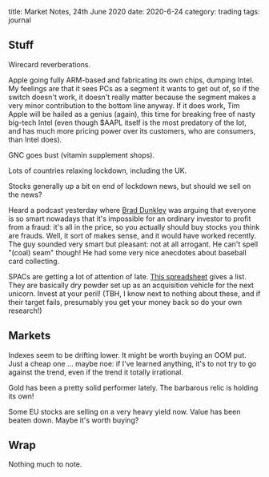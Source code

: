 title: Market Notes, 24th June 2020
date: 2020-6-24
category: trading
tags: journal

## Stuff

Wirecard reverberations.

Apple going fully ARM-based and fabricating its own chips, dumping Intel.  My feelings are that it sees PCs as a segment it wants to get out of, so if the switch doesn't work,  it doesn't really matter because the segment makes a very minor contribution to the bottom line anyway. If it does work, Tim Apple will be hailed as a genius (again), this time for breaking free of nasty big-tech Intel (even though $AAPL itself is the most predatory of the lot, and has much more pricing power over its customers, who are consumers, than Intel does).

GNC goes bust (vitamin supplement shops).

Lots of countries relaxing lockdown, including the UK.

Stocks generally up a bit on end of lockdown news, but should we sell on the news?

Heard a podcast yesterday where [Brad Dunkley](https://twitter.com/BradDunkley) was arguing that everyone is so smart 
nowadays that it's impossible for an ordinary investor to profit from a fraud:
it's all in the price, so you actually should buy stocks you think are frauds.
Well, it sort of makes sense, and it would have worked recently.
The guy sounded very smart but pleasant: not at all arrogant.  He can't spell "(coal) seam" though!
He had some very nice anecdotes about baseball card collecting.


SPACs are getting a lot of attention of late.
[This spreadsheet](https://docs.google.com/spreadsheets/d/1LQLUy21Y14CcYyuYgKJcf9OQ4QWCs_w6PX-jDqhcejQ/edit#gid=0) gives a list.
They are basically dry powder set up as an acquisition vehicle for the next unicorn.
Invest at your peril! (TBH, I know next to nothing about these, and if their target fails, presumably you get your money back so do your own research!)

## Markets

Indexes seem to be drifting lower. It might be worth buying an OOM put. 
Just a cheap one ... maybe noe: if I've learned anything, it's to not try to go against the trend,
even if the trend it totally irrational.

Gold has been a pretty solid performer lately. The barbarous relic is holding its own!

Some EU stocks are selling on a very heavy yield now. Value has been beaten down.
Maybe it's worth buying? 

## Wrap

Nothing much to note.

